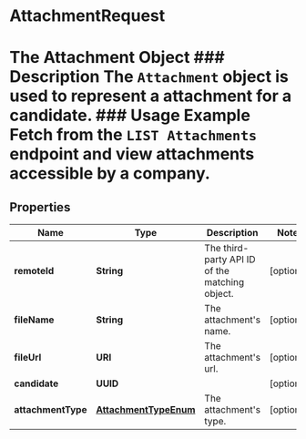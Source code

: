 

# AttachmentRequest

# The Attachment Object ### Description The `Attachment` object is used to represent a attachment for a candidate.  ### Usage Example Fetch from the `LIST Attachments` endpoint and view attachments accessible by a company.

## Properties

Name | Type | Description | Notes
------------ | ------------- | ------------- | -------------
**remoteId** | **String** | The third-party API ID of the matching object. |  [optional]
**fileName** | **String** | The attachment&#39;s name. |  [optional]
**fileUrl** | **URI** | The attachment&#39;s url. |  [optional]
**candidate** | **UUID** |  |  [optional]
**attachmentType** | [**AttachmentTypeEnum**](AttachmentTypeEnum.md) | The attachment&#39;s type. |  [optional]



